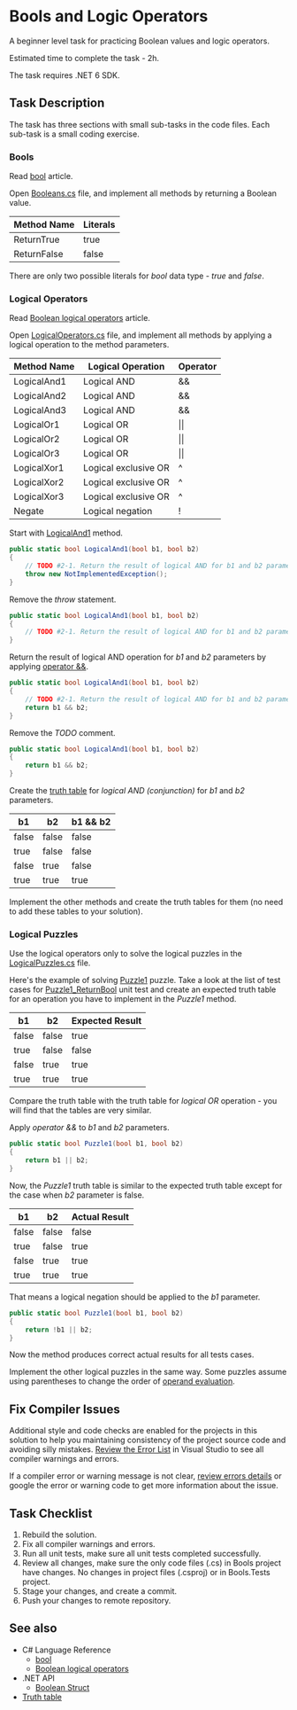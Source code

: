 # Bools and Logic Operators

A beginner level task for practicing Boolean values and logic operators.

Estimated time to complete the task - 2h.

The task requires .NET 6 SDK.


## Task Description

The task has three sections with small sub-tasks in the code files. Each sub-task is a small coding exercise.


### Bools

Read [bool](https://docs.microsoft.com/en-us/dotnet/csharp/language-reference/builtin-types/bool) article.

Open [Booleans.cs](Bools/Booleans.cs) file, and implement all methods by returning a Boolean value.

| Method Name | Literals |
|-------------|----------|
| ReturnTrue  | true     |
| ReturnFalse | false    |

There are only two possible literals for _bool_ data type - _true_ and _false_.


### Logical Operators

Read [Boolean logical operators](https://docs.microsoft.com/en-us/dotnet/csharp/language-reference/operators/boolean-logical-operators) article.

Open [LogicalOperators.cs](Bools/LogicalOperators.cs) file, and implement all methods by applying a logical operation to the method parameters.

| Method Name | Logical Operation    | Operator |
|-------------|----------------------|----------|
| LogicalAnd1 | Logical AND          | &&       |
| LogicalAnd2 | Logical AND          | &&       |
| LogicalAnd3 | Logical AND          | &&       |
| LogicalOr1  | Logical OR           | \|\|     |
| LogicalOr2  | Logical OR           | \|\|     |
| LogicalOr3  | Logical OR           | \|\|     |
| LogicalXor1 | Logical exclusive OR | ^        |
| LogicalXor2 | Logical exclusive OR | ^        |
| LogicalXor3 | Logical exclusive OR | ^        |
| Negate      | Logical negation     | !        |

Start with [LogicalAnd1](Bools/LogicalOperators.cs#L5) method.

```cs
public static bool LogicalAnd1(bool b1, bool b2)
{
    // TODO #2-1. Return the result of logical AND for b1 and b2 parameters.
    throw new NotImplementedException();
}
```

Remove the _throw_ statement.

```cs
public static bool LogicalAnd1(bool b1, bool b2)
{
    // TODO #2-1. Return the result of logical AND for b1 and b2 parameters.
}
```

Return the result of logical AND operation for _b1_ and _b2_ parameters by applying [operator &&](https://docs.microsoft.com/en-us/dotnet/csharp/language-reference/operators/boolean-logical-operators#conditional-logical-and-operator-).

```cs
public static bool LogicalAnd1(bool b1, bool b2)
{
    // TODO #2-1. Return the result of logical AND for b1 and b2 parameters.
    return b1 && b2;
}
```

Remove the _TODO_ comment.

```cs
public static bool LogicalAnd1(bool b1, bool b2)
{
    return b1 && b2;
}
```

Create the [truth table](https://en.wikipedia.org/wiki/Truth_table) for _logical AND (conjunction)_ for _b1_ and _b2_ parameters.

| b1    | b2    | b1 && b2 |
|-------|-------|----------|
| false | false | false    |
| true  | false | false    |
| false | true  | false    |
| true  | true  | true     |

Implement the other methods and create the truth tables for them (no need to add these tables to your solution).


### Logical Puzzles

Use the logical operators only to solve the logical puzzles in the [LogicalPuzzles.cs](Bools/LogicalPuzzles.cs) file.

Here's the example of solving [Puzzle1](Bools/LogicalPuzzles.cs#L5) puzzle. Take a look at the list of test cases for [Puzzle1_ReturnBool](Bools.Tests/LogicalOperatorsTests.cs#L10) unit test and create an expected truth table for an operation you have to implement in the _Puzzle1_ method.

| b1    | b2    | Expected Result |
|-------|-------|-----------------|
| false | false | true            |
| true  | false | false           |
| false | true  | true            |
| true  | true  | true            |

Compare the truth table with the truth table for _logical OR_ operation - you will find that the tables are very similar.

Apply _operator &&_ to _b1_ and _b2_ parameters.

```cs
public static bool Puzzle1(bool b1, bool b2)
{
    return b1 || b2;
}
```

Now, the _Puzzle1_ truth table is similar to the expected truth table except for the case when _b2_ parameter is false.

| b1    | b2    | Actual Result |
|-------|-------|---------------|
| false | false | false         |
| true  | false | true          |
| false | true  | true          |
| true  | true  | true          |

That means a logical negation should be applied to the _b1_ parameter.

```cs
public static bool Puzzle1(bool b1, bool b2)
{
    return !b1 || b2;
}
```

Now the method produces correct actual results for all tests cases.

Implement the other logical puzzles in the same way. Some puzzles assume using parentheses to change the order of [operand evaluation](https://docs.microsoft.com/en-us/dotnet/csharp/language-reference/operators/#operand-evaluation).


## Fix Compiler Issues

Additional style and code checks are enabled for the projects in this solution to help you maintaining consistency of the project source code and avoiding silly mistakes. [Review the Error List](https://docs.microsoft.com/en-us/visualstudio/ide/find-and-fix-code-errors#review-the-error-list) in Visual Studio to see all compiler warnings and errors.

If a compiler error or warning message is not clear, [review errors details](https://docs.microsoft.com/en-us/visualstudio/ide/find-and-fix-code-errors#review-errors-in-detail) or google the error or warning code to get more information about the issue.


## Task Checklist

1. Rebuild the solution.
1. Fix all compiler warnings and errors.
1. Run all unit tests, make sure all unit tests completed successfully.
1. Review all changes, make sure the only code files (.cs) in Bools project have changes. No changes in project files (.csproj) or in Bools.Tests project.
1. Stage your changes, and create a commit.
1. Push your changes to remote repository.


## See also

* C# Language Reference
  * [bool](https://docs.microsoft.com/en-us/dotnet/csharp/language-reference/builtin-types/bool)
  * [Boolean logical operators](https://docs.microsoft.com/en-us/dotnet/csharp/language-reference/operators/boolean-logical-operators)
* .NET API
  * [Boolean Struct](https://docs.microsoft.com/en-us/dotnet/api/system.boolean)
* [Truth table](https://en.wikipedia.org/wiki/Truth_table)
